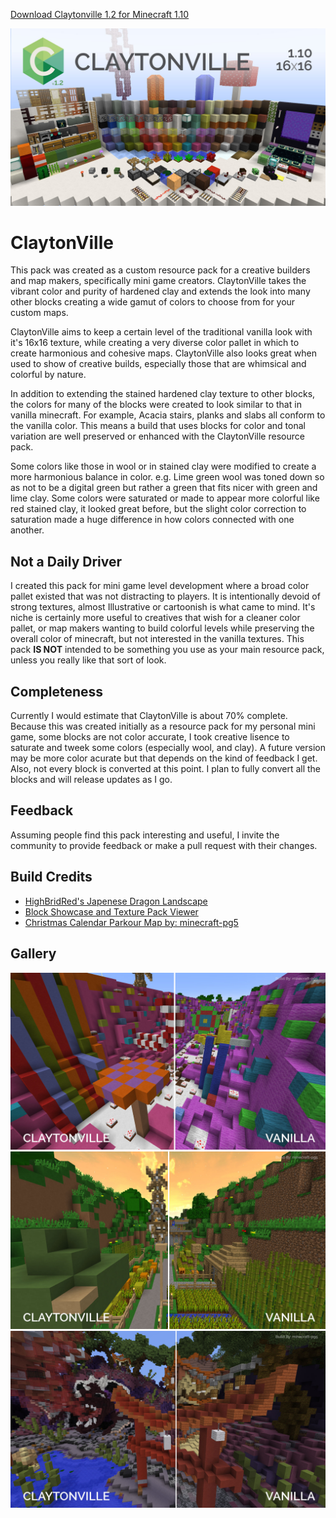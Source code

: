 [Download Claytonville 1.2 for Minecraft 1.10](http://www.mediafire.com/file/w8dta79hvjkjeum/Claytonville_v1.2_MC_v1.10.zip)

![Block Showcase](https://github.com/markaplet/claytonville/blob/master/screenshots/hero.jpg)

# ClaytonVille
This pack was created as a custom resource pack for a creative builders and map makers, specifically mini game creators. ClaytonVille takes the vibrant color and purity of hardened clay and extends the look into many other blocks creating a wide gamut of colors to choose from for your custom maps. 

ClaytonVille aims to keep a certain level of the traditional vanilla look with it's 16x16 texture, while creating a very diverse color pallet in which to create harmonious and cohesive maps.  ClaytonVille also looks great when used to show of creative builds, especially those that are whimsical and colorful by nature.

In addition to extending the stained hardened clay texture to other blocks, the colors for many of the blocks were created to look similar to that in vanilla minecraft. For example, Acacia stairs, planks and slabs all conform to the vanilla color. This means a build that uses blocks for color and tonal variation are well preserved or enhanced with the ClaytonVille resource pack. 

Some colors like those in wool or in stained clay were modified to create a more harmonious balance in color. e.g. Lime green wool was toned down so as not to be a digital green but rather a green that fits nicer with green and lime clay. Some colors were saturated or made to appear more colorful like red stained clay, it looked great before, but the slight color correction to saturation made a huge difference in how colors connected with one another.

## Not a Daily Driver
I created this pack for mini game level development where a broad color pallet existed that was not distracting to players. It is intentionally devoid of strong textures, almost Illustrative or cartoonish is what came to mind. It's niche is certainly more useful to creatives that wish for a cleaner color pallet, or map makers wanting to build colorful levels while preserving the overall color of minecraft, but not interested in the vanilla textures. This pack **IS NOT** intended to be something you use as your main resource pack, unless you really like that sort of look.

## Completeness
Currently I would estimate that ClaytonVille is about 70% complete. Because this was created initially as a resource pack for my personal mini game, some blocks are not color accurate, I took creative lisence to saturate and tweek some colors (especially wool, and clay). A future version may be more color acurate but that depends on the kind of feedback I get. Also, not every block is converted at this point. I plan to fully convert all the blocks and will release updates as I go. 

## Feedback
Assuming people find this pack interesting and useful, I invite the community to provide feedback or make a pull request with their changes. 

## Build Credits
* [HighBridRed's Japenese Dragon Landscape](http://www.planetminecraft.com/project/highbridreds-plot/)
* [Block Showcase and Texture Pack Viewer](http://www.planetminecraft.com/project/block-showcase-1965258/)
* [Christmas Calendar Parkour Map by: minecraft-pg5](http://www.planetminecraft.com/project/parkour-map---christmas-calendar---minecraftpg5/)

## Gallery
![Parkour Map by minecraft-pg5](https://github.com/markaplet/claytonville/blob/master/screenshots/compare-02.jpg)
![Parkour Map by minecraft-pg5](https://github.com/markaplet/claytonville/blob/master/screenshots/compare-01.jpg)
![Japenese Dragon by highbridred](https://github.com/markaplet/claytonville/blob/master/screenshots/compare-03.jpg)